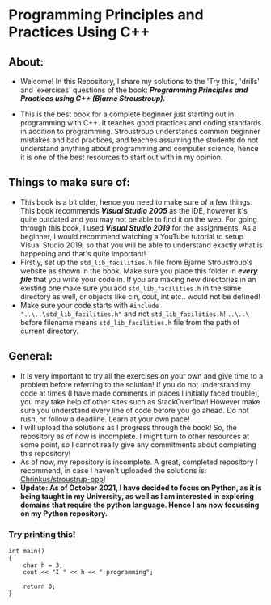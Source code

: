 # Programming Principles and Practices Using C++ 
## About:
- Welcome! In this Repository, I share my solutions to the 'Try this', 'drills' and 'exercises' questions of the book: ***Programming Principles and Practices using C++ (Bjarne Stroustroup).***

- This is the best book for a complete beginner just starting out in programming with C++. It teaches good practices and coding standards in addition to programming. Stroustroup understands common beginner mistakes and bad practices, and teaches assuming the students do not understand anything about programming and computer science, hence it is one of the best resources to start out with in my opinion.

## Things to make sure of:
- This book is a bit older, hence you need to make sure of a few things. This book recommends ***Visual Studio 2005*** as the IDE, however it's quite outdated and you may not be able to find it on the web. For going through this book, I used ***Visual Studio 2019*** for the assignments. As a beginner, I would recommend watching a YouTube tutorial to setup Visual Studio 2019, so that you will be able to understand exactly what is happening and that's quite important!
- Firstly, set up the `std_lib_facilities.h` file from Bjarne Stroustroup's website as shown in the book. Make sure you place this folder in ***every file*** that you write your code in. If you are making new directories in an existing one make sure you add `std_lib_facilities.h` in the same directory as well, or objects like cin, cout, int etc.. would not be defined!
- Make sure your code starts with `#include "..\..\std_lib_facilities.h"` and not `std_lib_facilities.h`! `..\..\` before filename means `std_lib_facilities.h` file from the path of current directory. 

## General:
- It is very important to try all the exercises on your own and give time to a problem before referring to the solution! If you do not understand my code at times (I have made comments in places I initially faced trouble), you may take help of other sites such as StackOverflow! However make sure you understand every line of code before you go ahead. Do not rush, or follow a deadline. Learn at your own pace!
- I will upload the solutions as I progress through the book! So, the repository as of now is incomplete. I might turn to other resources at some point, so I cannot really give any commitments about completing this repository!
- As of now, my repository is incomplete. A great, completed repository I recommend, in case I haven't uploaded the solutions is: [Chrinkus/stroustrup-ppp](https://github.com/Chrinkus/stroustrup-ppp)!
- **Update: As of October 2021, I have decided to focus on Python, as it is being taught in my University, as well as I am interested in exploring domains that require the python language. Hence I am now focussing on my Python repository.**

### Try printing this!
```
int main()
{
	char h = 3;
	cout << "I " << h << " programming";

	return 0;
}

```
